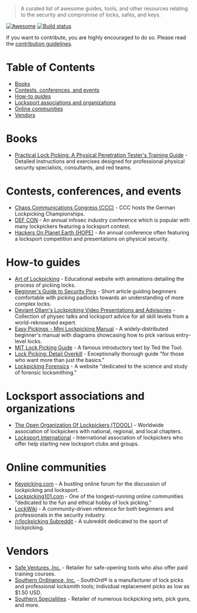 > A curated list of awesome guides, tools, and other resources relating to the security and compromise of locks, safes, and keys.

[![Awesome](https://cdn.rawgit.com/sindresorhus/awesome/d7305f38d29fed78fa85652e3a63e154dd8e8829/media/badge.svg)](https://github.com/sindresorhus/awesome)
[![Build status](https://travis-ci.org/meitar/awesome-lockpicking.svg?branch=master)](https://travis-ci.org/meitar/awesome-lockpicking)

If you want to contribute, you are highly encouraged to do so. Please read the [contribution guidelines](CONTRIBUTING.md).

# Table of Contents

* [Books](#books)
* [Contests, conferences, and events](#contests-conferences-and-events)
* [How-to guides](#how-to-guides)
* [Locksport associations and organizations](#locksport-associations-and-organizations)
* [Online communities](#online-communities)
* [Vendors](#vendors)

# Books

* [Practical Lock Picking: A Physical Penetration Tester's Training Guide](https://www.amazon.com/Practical-Lock-Picking-Physical-Penetration/dp/1597496111/) - Detailed instructions and exercises designed for professional physical security specialists, consultants, and red teams.

# Contests, conferences, and events

* [Chaos Communications Congress (CCC)](https://www.ccc.de/) - CCC hosts the German Lockpicking Championships.
* [DEF CON](https://defcon.org/) - An annual infosec industry conference which is popular with many lockpickers featuring a locksport contest.
* [Hackers On Planet Earth (HOPE)](https://hope.net/) - An annual conference often featuring a locksport competition and presentations on physical security.

# How-to guides

* [Art of Lockpicking](https://art-of-lockpicking.com/) - Educational website with animations detailing the process of picking locks.
* [Beginner's Guide to Security Pins](http://www.ninjacache.com/secpins_intro) - Short article guiding beginners comfortable with picking padlocks towards an understanding of more complex locks.
* [Deviant Ollam's Lockpicking Video Presentations and Advisories](http://deviating.net/lockpicking/videos.html) - Collection of physec talks and locksport advice for all skill levels from a world-reknowned expert.
* [Easy Pickings - Mini Lockpicking Manual](http://index-of.es/Lockpicking/Easy%20Pickings%20-%20Mini%20Lockpicking%20Manual.pdf) - A widely-distributed beginner's manual with diagrams showcasing how to pick various entry-level locks.
* [MIT Lock Picking Guide](https://webunraveling.com/public/mit-lock-picking-guide/index.php) - A famous introductory text by Ted the Tool.
* [Lock Picking: Detail Overkill](http://ninjacache.com/data/uploads/lockpicking-detail-overkill.pdf) - Exceptionally thorough guide "for those who want more than just the basics."
* [Lockpicking Forensics](http://www.lockpickingforensics.com/) - A website "dedicated to the science and study of forensic locksmithing."

# Locksport associations and organizations

* [The Open Organization Of Lockpickers (TOOOL)](https://toool.org/) - Worldwide association of lockpickers with national, regional, and local chapters.
* [Locksport International](http://locksport.com) - International association of lockpickers who offer help starting new locksport clubs and groups.

# Online communities

* [Keypicking.com](https://keypicking.com/) - A bustling online forum for the discussion of lockpicking and locksport.
* [Lockpicking101.com](https://www.lockpicking101.com/) - One of the longest-running online communities "dedicated to the fun and ethical hobby of lock picking."
* [LockWiki](http://lockwiki.com/) - A community-driven reference for both beginners and professionals in the security industry.
* [/r/lockpicking Subreddit](https://www.reddit.com/r/lockpicking/) - A subreddit dedicated to the sport of lockpicking.

# Vendors

* [Safe Ventures, Inc.](http://safeventures.com/) - Retailer for safe-opening tools who also offer paid training courses.
* [Southern Ordinance, Inc.](https://www.southord.com/) - SouthOrd® is a manufacturer of lock picks and professional locksmith tools; individual replacement picks as low as $1.50 USD.
* [Southern Specialities](http://www.lockpicktools.com/) - Retailer of numerous lockpicking sets, pick guns, and more.
